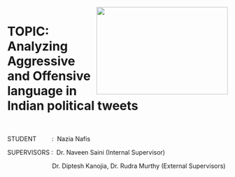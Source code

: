 <br>
<img src="https://www.siliconrepublic.com/wp-content/uploads/2021/08/social-media-outrage-scaled-1-718x523.jpeg" width="300" height="200" align="right"/>

# TOPIC: Analyzing Aggressive and Offensive language in Indian political tweets
<br/>

STUDENT &nbsp;&nbsp;&nbsp;&nbsp;&nbsp;&nbsp;&nbsp; :&nbsp; Nazia Nafis

SUPERVISORS :&nbsp; Dr. Naveen Saini (Internal Supervisor)

&nbsp;&nbsp;&nbsp;&nbsp;&nbsp;&nbsp;&nbsp;&nbsp;&nbsp;&nbsp;&nbsp;&nbsp;&nbsp;&nbsp;&nbsp;&nbsp;&nbsp;&nbsp;&nbsp;&nbsp;&nbsp;&nbsp;&nbsp;&nbsp;&nbsp;&nbsp;Dr. Diptesh Kanojia, Dr. Rudra Murthy (External Supervisors)
<br/>
